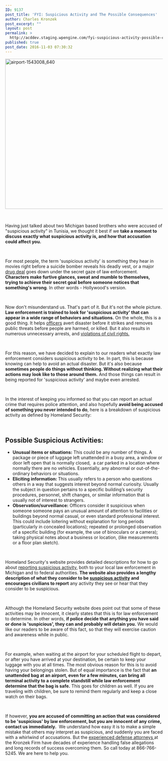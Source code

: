```yaml
---
ID: 9137
post_title: 'FYI: Suspicious Activity and The Possible Consequences'
author: Charles Kronzek
post_excerpt: ""
layout: post
permalink: >
  http://acddev.staging.wpengine.com/fyi-suspicious-activity-possible-consequences.html
published: true
post_date: 2016-11-03 07:30:32
---
```

<img class="alignnone size-full wp-image-9138" src="http://acddev.staging.wpengine.com/wp-content/uploads/2016/11/airport-1543008_640.jpg" alt="airport-1543008_640" width="640" height="480" />

&nbsp;

<span style="font-weight: 400;">Having just talked about two Michigan based brothers who were accused of "suspicious activity" in Tunisia, we thought it best if we </span><b>take a moment to discuss exactly what suspicious activity is, and how that accusation could affect you. </b>

&nbsp;

<span style="font-weight: 400;">For most people, the term 'suspicious activity' is something they hear in movies right before a suicide bomber reveals his deadly vest, or a major </span><a href="http://acddev.staging.wpengine.com/drug-charges.html" target="_blank"><span style="font-weight: 400;">drug deal</span></a><span style="font-weight: 400;"> goes down under the secret gaze of law enforcement. </span><b>Characters make furtive glances, sweat and mumble to themselves, trying to achieve their secret goal before someone notices that something's wrong</b><span style="font-weight: 400;">. In other words - Hollywood's version.</span>

&nbsp;

<span style="font-weight: 400;">Now don't misunderstand us. That's part of it. But it's not the whole picture.</span><b> Law enforcement is trained to look for 'suspicious activity' that can appear in a wide range of behaviors and situations.</b><span style="font-weight: 400;"> On the whole, this is a good thing. It helps </span><a href="http://acddev.staging.wpengine.com/police-mistakes.html" target="_blank"><span style="font-weight: 400;">officers</span></a><span style="font-weight: 400;"> avert disaster before it strikes and removes public threats before people are harmed, or killed. But it also results in numerous unnecessary arrests, and </span><a href="http://acddev.staging.wpengine.com/searches.html" target="_blank"><span style="font-weight: 400;">violations of civil rights.</span></a>

&nbsp;

<span style="font-weight: 400;">For this reason, we have decided to explain to our readers what exactly law enforcement considers suspicious activity to be. In part, this is because knowing can help to avoid an actual disaster. But it's also because </span><b>sometimes people do things without thinking. Without realizing what their actions may look like to those around them.</b><span style="font-weight: 400;"> And those things can result in being reported for 'suspicious activity' and maybe even arrested.</span>

&nbsp;

<span style="font-weight: 400;">In the interest of keeping you informed so that you can report an actual crime that requires police attention, and also hopefully </span><b>avoid being accused of something you never intended to do</b><span style="font-weight: 400;">, here is a breakdown of suspicious activity as defined by Homeland Security:</span>

&nbsp;
<h2><b>Possible Suspicious Activities:</b></h2>
<ul>
 	<li style="font-weight: 400;"><b>Unusual items or situations:</b><span style="font-weight: 400;"> This could be any number of things. A package or piece of luggage left unattended in a busy area, a window or door left open that is normally closed,  a car parked in a location where normally there are no vehicles. Essentially, any abnormal or out-of-the-ordinary behaviors or situations. </span></li>
 	<li style="font-weight: 400;"><b>Eliciting information: </b><span style="font-weight: 400;">This usually refers to a person who questions others in a way that suggests interest beyond normal curiosity. Usually the subject in question pertains to a specific building’s security procedures, personnel, shift changes, or similar information that is usually not of interest to strangers.</span></li>
 	<li style="font-weight: 400;"><b>Observation/surveillance:</b><span style="font-weight: 400;"> Officers consider it suspicious when someone someone pays an unusual amount of attention to facilities or buildings beyond normal casual, or even standard professional interest. This could include loitering without explanation for long periods (particularly in concealed locations); repeated or prolonged observation of a specific building (for example, the use of binoculars or a camera); taking physical notes about a business or location, (like measurements or a floor plan sketch). </span></li>
</ul>
&nbsp;

<span style="font-weight: 400;">Homeland Security's website provides detailed descriptions for how to go about </span><a href="https://www.dhs.gov/how-do-i/report-suspicious-activity" target="_blank"><span style="font-weight: 400;">reporting suspicious activity</span></a><span style="font-weight: 400;">, both to your local law enforcement in Michigan and to federal authorities. </span><b>The website also provides a lengthy description of what they consider to be </b><a href="https://www.dhs.gov/see-something-say-something/what-suspicious-activity" target="_blank"><b>suspicious activity</b></a><b> and encourages civilians to report</b><span style="font-weight: 400;"> any activity they see or hear that they consider to be suspicious.</span>

&nbsp;

<span style="font-weight: 400;">Although the Homeland Security website does point out that some of these activities may be innocent, it clearly states that this is for law enforcement to determine. In other words, </span><b>if police decide that anything you have said or done is 'suspicious', they can and probably will detain you.</b><span style="font-weight: 400;"> We would like our readers to be aware of this fact, so that they will exercise caution and awareness while in public.</span>

&nbsp;

<span style="font-weight: 400;">For example, when waiting at the airport for your scheduled flight to depart, or after you have arrived at your destination, be certain to keep your luggage with you at all times. The most obvious reason for this is to avoid having your belongings stolen. But of equal importance is the fact that </span><b>an unattended bag at an airport, even for a few minutes, can bring all terminal activity to a complete standstill while law enforcement determine that the bag is safe.</b><span style="font-weight: 400;"> This goes for children as well. If you are traveling with children, be sure to remind them regularly and keep a close watch on their bags.</span>

&nbsp;

<span style="font-weight: 400;">If however, </span><b>you are accused of committing an action that was considered to be 'suspicious' by law enforcement, but you are innocent of any crime, contact us immediately.</b><span style="font-weight: 400;">  We understand how easy it is to make a simple mistake that others may interpret as suspicious, and suddenly you are faced with a whirlwind of accusations. But the </span><a href="http://acddev.staging.wpengine.com/trial-attorneys.html" target="_blank"><span style="font-weight: 400;">experienced defense attorneys </span></a><span style="font-weight: 400;">at the Kronzek Firm have decades of experience handling false allegations and long records of success overcoming them. So call today at 866-766-5245. We are here to help you.</span>

&nbsp;